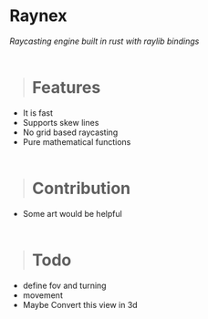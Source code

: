 # **Raynex**

*Raycasting engine built in rust with raylib bindings*
<br><br>
> # **Features**
* It is fast
* Supports skew lines
* No grid based raycasting
* Pure mathematical functions
<br><br>
> # **Contribution**
* Some art would be helpful
<br><br>
> # **Todo**
* define fov and turning
* movement
* Maybe Convert this view in 3d